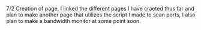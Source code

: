 7/2 Creation of page, I linked the different pages I have craeted thus far and plan to make another page that 
    utilizes the script I made to scan ports, I also plan to make a bandwidth monitor at some point soon.
